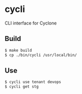 # cycli
CLI interface for Cyclone

## Build

```bash
$ make build
$ cp ./bin/cycli /usr/local/bin/
```

## Use

```bash
$ cycli use tenant devops
$ cycli get stg
```
